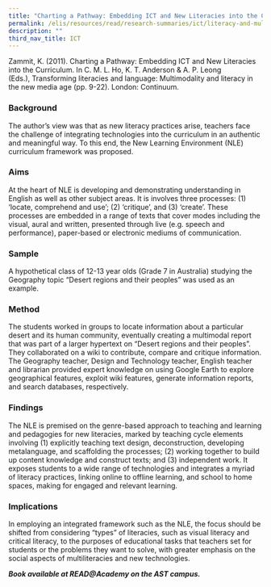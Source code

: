 ```yaml
---
title: "Charting a Pathway: Embedding ICT and New Literacies into the Curriculum"
permalink: /elis/resources/read/research-summaries/ict/literacy-and-multimodal-texts/
description: ""
third_nav_title: ICT
---
```

Zammit, K. (2011). Charting a Pathway: Embedding ICT and New Literacies into the Curriculum. In C. M. L. Ho, K. T. Anderson & A. P. Leong (Eds.), Transforming literacies and language: Multimodality and literacy in the new media age (pp. 9-22). London: Continuum.

### Background

The author’s view was that as new literacy practices arise, teachers face the challenge of integrating technologies into the curriculum in an authentic and meaningful way. To this end, the New Learning Environment (NLE) curriculum framework was proposed.

### Aims

At the heart of NLE is developing and demonstrating understanding in English as well as other subject areas. It is involves three processes: (1) ‘locate, comprehend and use’; (2) ‘critique’, and (3) ‘create’. These processes are embedded in a range of texts that cover modes including the visual, aural and written, presented through live (e.g. speech and performance), paper-based or electronic mediums of communication.

### Sample

A hypothetical class of 12-13 year olds (Grade 7 in Australia) studying the Geography topic “Desert regions and their peoples” was used as an example.

### Method

The students worked in groups to locate information about a particular desert and its human community, eventually creating a multimodal report that was part of a larger hypertext on “Desert regions and their peoples”. They collaborated on a wiki to contribute, compare and critique information. The Geography teacher, Design and Technology teacher, English teacher and librarian provided expert knowledge on using Google Earth to explore geographical features, exploit wiki features, generate information reports, and search databases, respectively.

### Findings

The NLE is premised on the genre-based approach to teaching and learning and pedagogies for new literacies, marked by teaching cycle elements involving (1) explicitly teaching text design, deconstruction, developing metalanguage, and scaffolding the processes; (2) working together to build up content knowledge and construct texts; and (3) independent work. It exposes students to a wide range of technologies and integrates a myriad of literacy practices, linking online to offline learning, and school to home spaces, making for engaged and relevant learning.

### Implications

In employing an integrated framework such as the NLE, the focus should be shifted from considering “types” of literacies, such as visual literacy and critical literacy, to the purposes of educational tasks that teachers set for students or the problems they want to solve, with greater emphasis on the social aspects of multiliteracies and new technologies.


**_Book available at READ@Academy on the AST campus._**
